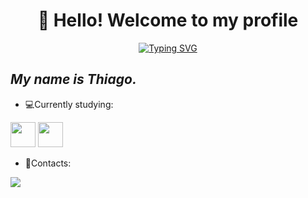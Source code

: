 <div align="center">
  <center><h1>👋 Hello! Welcome to my profile</h1></center>
</div>

<p align="center">
<a href="https://git.io/typing-svg"><img src="https://readme-typing-svg.demolab.com?font=Fira+Code&pause=1000&color=57F728&center=true&multiline=true&random=false&width=600&height=80&lines=%22A+person+who+thinks+all+the+time+;has+nothing+to+think+about+except+thougts.%22;Alan+Watts" alt="Typing SVG" /></a>
</p>

## *My name is Thiago.*

- 💻Currently studying: 

<img loading="lazy" src="https://cdn.jsdelivr.net/gh/devicons/devicon@latest/icons/java/java-original.svg" width="40" height="40"/>  <img loading="lazy" src="https://cdn.jsdelivr.net/gh/devicons/devicon@latest/icons/javascript/javascript-original.svg" width="40" height="40"/>

- 📮Contacts:

<a href="https://www.youtube.com/@tuiaguinAKAtrist" target="_blank"><img loading="lazy" src="https://img.shields.io/badge/YouTube-FF0000?style=for-the-badge&logo=youtube&logoColor=white" target="_blank"></a>
          
          
          
  


